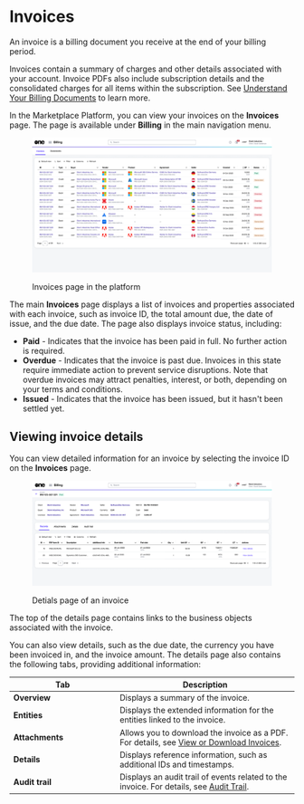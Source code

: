 # Invoices

An invoice is a billing document you receive at the end of your billing period.&#x20;

Invoices contain a summary of charges and other details associated with your account. Invoice PDFs also include subscription details and the consolidated charges for all items within the subscription. See [Understand Your Billing Documents](../understand-your-billing-documents.md) to learn more.

In the Marketplace Platform, you can view your invoices on the **Invoices** page. The page is available under **Billing** in the main navigation menu.

<figure><img src="../../../../.gitbook/assets/invoices_page.png" alt=""><figcaption><p>Invoices page in the platform</p></figcaption></figure>

The main **Invoices** page displays a list of invoices and properties associated with each invoice, such as invoice ID, the total amount due, the date of issue, and the due date. The page also displays invoice status, including:&#x20;

* **Paid** - Indicates that the invoice has been paid in full. No further action is required.
* **Overdue** - Indicates that the invoice is past due. Invoices in this state require immediate action to prevent service disruptions. Note that overdue invoices may attract penalties, interest, or both, depending on your terms and conditions.
* **Issued** - Indicates that the invoice has been issued, but it hasn't been settled yet.

## Viewing invoice details <a href="#subscription-details" id="subscription-details"></a>

You can view detailed information for an invoice by selecting the invoice ID on the **Invoices** page.&#x20;

<figure><img src="../../../../.gitbook/assets/invoice_details_page.png" alt=""><figcaption><p>Detials page of an invoice</p></figcaption></figure>

The top of the details page contains links to the business objects associated with the invoice.&#x20;

You can also view details, such as the due date, the currency you have been invoiced in, and the invoice amount. The details page also contains the following tabs, providing additional information:

<table><thead><tr><th width="174">Tab</th><th>Description</th></tr></thead><tbody><tr><td><strong>Overview</strong></td><td>Displays a summary of the invoice.</td></tr><tr><td><strong>Entities</strong></td><td>Displays the extended information for the entities linked to the invoice.</td></tr><tr><td><strong>Attachments</strong> </td><td>Allows you to download the invoice as a PDF. For details, see <a href="download-invoices.md">View or Download Invoices</a>.</td></tr><tr><td><strong>Details</strong> </td><td>Displays reference information, such as additional IDs and timestamps.</td></tr><tr><td><strong>Audit trail</strong></td><td>Displays an audit trail of events related to the invoice. For details, see <a href="../../../settings/audit-trail.md">Audit Trail</a>.</td></tr></tbody></table>
